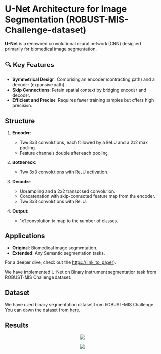 
# U-Net Architecture for Image Segmentation (ROBUST-MIS-Challenge-dataset)

 **U-Net** is a renowned convolutional neural network (CNN) designed primarily for biomedical image segmentation. 
## 🔍 Key Features

- **Symmetrical Design**: Comprising an encoder (contracting path) and a decoder (expansive path).
- **Skip Connections**: Retain spatial context by bridging encoder and decoder.
- **Efficient and Precise**: Requires fewer training samples but offers high precision.

## Structure

1. **Encoder**:
   - Two 3x3 convolutions, each followed by a ReLU and a 2x2 max pooling.
   - Feature channels double after each pooling.
  
2. **Bottleneck**:
   - Two 3x3 convolutions with ReLU activation.

3. **Decoder**:
   - Upsampling and a 2x2 transposed convolution.
   - Concatenation with skip-connected feature map from the encoder.
   - Two 3x3 convolutions with ReLU.

4. **Output**:
   - 1x1 convolution to map to the number of classes.

## Applications

- **Original**: Biomedical image segmentation.
- **Extended**: Any Semantic segmentation tasks.

For a deeper dive, check out the [https://link_to_paper](https://arxiv.org/abs/1505.04597)).


We have implemented U-Net on Binary instrument segmentation task from ROBUST-MIS Challenge dataset. 

## Dataset
We have used binary segmentation dataset from ROBUST-MIS Challenge. You can down the dataset from <a href="https://robustmis2019.grand-challenge.org/">here</a>.

## Results

<p align="center">
<img src="img/DoubleU-Net.png">
</p>


<p align="center">
<img src="img/DoubleU-Net.png">
</p>



